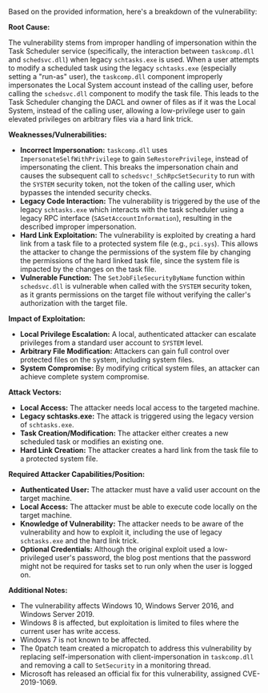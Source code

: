 Based on the provided information, here's a breakdown of the vulnerability:

**Root Cause:**

The vulnerability stems from improper handling of impersonation within the Task Scheduler service (specifically, the interaction between `taskcomp.dll` and `schedsvc.dll`) when legacy `schtasks.exe` is used. When a user attempts to modify a scheduled task using the legacy `schtasks.exe` (especially setting a "run-as" user), the `taskcomp.dll` component improperly impersonates the Local System account instead of the calling user, before calling the `schedsvc.dll` component to modify the task file. This leads to the Task Scheduler changing the DACL and owner of files as if it was the Local System, instead of the calling user, allowing a low-privilege user to gain elevated privileges on arbitrary files via a hard link trick.

**Weaknesses/Vulnerabilities:**

*   **Incorrect Impersonation:** `taskcomp.dll` uses `ImpersonateSelfWithPrivilege` to gain `SeRestorePrivilege`, instead of impersonating the client. This breaks the impersonation chain and causes the subsequent call to `schedsvc!_SchRpcSetSecurity` to run with the `SYSTEM` security token, not the token of the calling user, which bypasses the intended security checks.
*   **Legacy Code Interaction:** The vulnerability is triggered by the use of the legacy `schtasks.exe` which interacts with the task scheduler using a legacy RPC interface (`SASetAccountInformation`), resulting in the described improper impersonation.
*   **Hard Link Exploitation:** The vulnerability is exploited by creating a hard link from a task file to a protected system file (e.g., `pci.sys`). This allows the attacker to change the permissions of the system file by changing the permissions of the hard linked task file, since the system file is impacted by the changes on the task file.
*   **Vulnerable Function:** The `SetJobFileSecurityByName` function within `schedsvc.dll` is vulnerable when called with the `SYSTEM` security token, as it grants permissions on the target file without verifying the caller's authorization with the target file.

**Impact of Exploitation:**

*   **Local Privilege Escalation:** A local, authenticated attacker can escalate privileges from a standard user account to `SYSTEM` level.
*   **Arbitrary File Modification:** Attackers can gain full control over protected files on the system, including system files.
*   **System Compromise:** By modifying critical system files, an attacker can achieve complete system compromise.

**Attack Vectors:**

*   **Local Access:** The attacker needs local access to the targeted machine.
*   **Legacy schtasks.exe:** The attack is triggered using the legacy version of `schtasks.exe`.
*   **Task Creation/Modification:** The attacker either creates a new scheduled task or modifies an existing one.
*   **Hard Link Creation:** The attacker creates a hard link from the task file to a protected system file.

**Required Attacker Capabilities/Position:**

*   **Authenticated User:** The attacker must have a valid user account on the target machine.
*   **Local Access:** The attacker must be able to execute code locally on the target machine.
*   **Knowledge of Vulnerability:** The attacker needs to be aware of the vulnerability and how to exploit it, including the use of legacy `schtasks.exe` and the hard link trick.
*   **Optional Credentials:** Although the original exploit used a low-privileged user's password, the blog post mentions that the password might not be required for tasks set to run only when the user is logged on.

**Additional Notes:**

*   The vulnerability affects Windows 10, Windows Server 2016, and Windows Server 2019.
*   Windows 8 is affected, but exploitation is limited to files where the current user has write access.
*   Windows 7 is not known to be affected.
*   The 0patch team created a micropatch to address this vulnerability by replacing self-impersonation with client-impersonation in `taskcomp.dll` and removing a call to `SetSecurity` in a monitoring thread.
*   Microsoft has released an official fix for this vulnerability, assigned CVE-2019-1069.